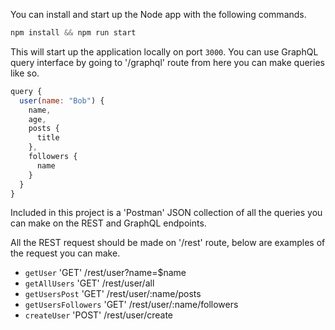 You can install and start up the Node app with the following commands.
```javascript
npm install && npm run start
```

This will start up the application locally on port `3000`. You can use GraphQL query interface by going to '/graphql' route from here you can make queries like so.

```javascript
query {
  user(name: "Bob") {
    name,
    age,
    posts {
      title
    },
    followers {
      name
    }
  }
}
```

Included in this project is a 'Postman' JSON collection of all the queries you can make on the REST and GraphQL endpoints.

All the REST request should be made on '/rest' route, below are examples of the request you can make.

* `getUser` 'GET' /rest/user?name=$name
* `getAllUsers` 'GET' /rest/user/all
* `getUsersPost` 'GET' /rest/user/:name/posts
* `getUsersFollowers` 'GET' /rest/user/:name/followers
* `createUser` 'POST' /rest/user/create
